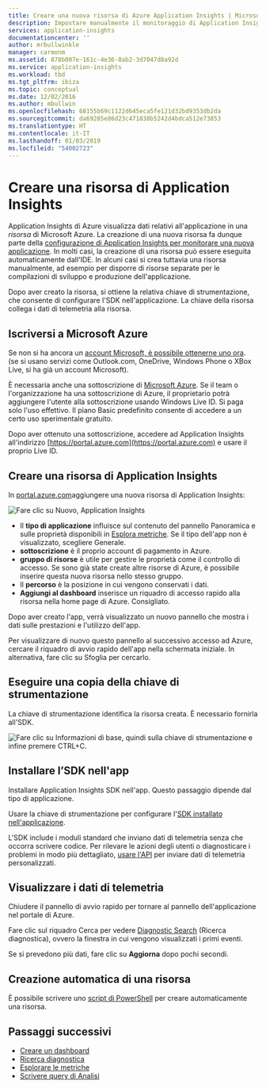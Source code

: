 ```yaml
---
title: Creare una nuova risorsa di Azure Application Insights | Microsoft Docs
description: Impostare manualmente il monitoraggio di Application Insights per una nuova applicazione live.
services: application-insights
documentationcenter: ''
author: mrbullwinkle
manager: carmonm
ms.assetid: 878b007e-161c-4e36-8ab2-3d7047d8a92d
ms.service: application-insights
ms.workload: tbd
ms.tgt_pltfrm: ibiza
ms.topic: conceptual
ms.date: 12/02/2016
ms.author: mbullwin
ms.openlocfilehash: 68155b69c1122d645eca5fe121d32bd9353db2da
ms.sourcegitcommit: da69285e86d23c471838b5242d4bdca512e73853
ms.translationtype: HT
ms.contentlocale: it-IT
ms.lasthandoff: 01/03/2019
ms.locfileid: "54002723"
---
```

# <a name="create-an-application-insights-resource"></a>Creare una risorsa di Application Insights
Application Insights di Azure visualizza dati relativi all'applicazione in una *risorsa* di Microsoft Azure. La creazione di una nuova risorsa fa dunque parte della [configurazione di Application Insights per monitorare una nuova applicazione][start]. In molti casi, la creazione di una risorsa può essere eseguita automaticamente dall'IDE. In alcuni casi si crea tuttavia una risorsa manualmente, ad esempio per disporre di risorse separate per le compilazioni di sviluppo e produzione dell'applicazione.

Dopo aver creato la risorsa, si ottiene la relativa chiave di strumentazione, che consente di configurare l'SDK nell'applicazione. La chiave della risorsa collega i dati di telemetria alla risorsa.

## <a name="sign-up-to-microsoft-azure"></a>Iscriversi a Microsoft Azure
Se non si ha ancora un [account Microsoft, è possibile ottenerne uno ora](https://live.com). (se si usano servizi come Outlook.com, OneDrive, Windows Phone o XBox Live, si ha già un account Microsoft).

È necessaria anche una sottoscrizione di [Microsoft Azure](https://azure.com). Se il team o l'organizzazione ha una sottoscrizione di Azure, il proprietario potrà aggiungere l'utente alla sottoscrizione usando Windows Live ID. Si paga solo l'uso effettivo. Il piano Basic predefinito consente di accedere a un certo uso sperimentale gratuito.

Dopo aver ottenuto una sottoscrizione, accedere ad Application Insights all'indirizzo [https://portal.azure.com](https://portal.azure.com) e usare il proprio Live ID.

## <a name="create-an-application-insights-resource"></a>Creare una risorsa di Application Insights
In [portal.azure.com](https://portal.azure.com)aggiungere una nuova risorsa di Application Insights:

![Fare clic su Nuovo, Application Insights](./media/app-insights-create-new-resource/01-new.png)

* Il **tipo di applicazione** influisce sul contenuto del pannello Panoramica e sulle proprietà disponibili in [Esplora metriche][metrics]. Se il tipo dell'app non è visualizzato, scegliere Generale.
* **sottoscrizione** è il proprio account di pagamento in Azure.
* **gruppo di risorse** è utile per gestire le proprietà come il controllo di accesso. Se sono già state create altre risorse di Azure, è possibile inserire questa nuova risorsa nello stesso gruppo.
* Il **percorso** è la posizione in cui vengono conservati i dati.
* **Aggiungi al dashboard** inserisce un riquadro di accesso rapido alla risorsa nella home page di Azure. Consigliato.

Dopo aver creato l'app, verrà visualizzato un nuovo pannello che mostra i dati sulle prestazioni e l'utilizzo dell'app. 

Per visualizzare di nuovo questo pannello al successivo accesso ad Azure, cercare il riquadro di avvio rapido dell'app nella schermata iniziale. In alternativa, fare clic su Sfoglia per cercarlo.

## <a name="copy-the-instrumentation-key"></a>Eseguire una copia della chiave di strumentazione
La chiave di strumentazione identifica la risorsa creata. È necessario fornirla all'SDK.

![Fare clic su Informazioni di base, quindi sulla chiave di strumentazione e infine premere CTRL+C.](./media/app-insights-create-new-resource/02-props.png)

## <a name="install-the-sdk-in-your-app"></a>Installare l’SDK nell'app
Installare Application Insights SDK nell'app. Questo passaggio dipende dal tipo di applicazione. 

Usare la chiave di strumentazione per configurare l'[SDK installato nell'applicazione][start].

L'SDK include i moduli standard che inviano dati di telemetria senza che occorra scrivere codice. Per rilevare le azioni degli utenti o diagnosticare i problemi in modo più dettagliato, [usare l'API][api] per inviare dati di telemetria personalizzati.

## <a name="monitor"></a>Visualizzare i dati di telemetria
Chiudere il pannello di avvio rapido per tornare al pannello dell'applicazione nel portale di Azure.

Fare clic sul riquadro Cerca per vedere [Diagnostic Search][diagnostic] (Ricerca diagnostica), ovvero la finestra in cui vengono visualizzati i primi eventi. 

Se si prevedono più dati, fare clic su **Aggiorna** dopo pochi secondi.

## <a name="creating-a-resource-automatically"></a>Creazione automatica di una risorsa
È possibile scrivere uno [script di PowerShell](../azure-monitor/app/powershell.md) per creare automaticamente una risorsa.

## <a name="next-steps"></a>Passaggi successivi
* [Creare un dashboard](../azure-monitor/app/app-insights-dashboards.md)
* [Ricerca diagnostica](../azure-monitor/app/diagnostic-search.md)
* [Esplorare le metriche](../azure-monitor/app/metrics-explorer.md)
* [Scrivere query di Analisi](../azure-monitor/app/analytics.md)

<!--Link references-->

[api]: ../azure-monitor/app/api-custom-events-metrics.md
[diagnostic]: ../azure-monitor/app/diagnostic-search.md
[metrics]: ../azure-monitor/app/metrics-explorer.md
[start]: app-insights-overview.md

